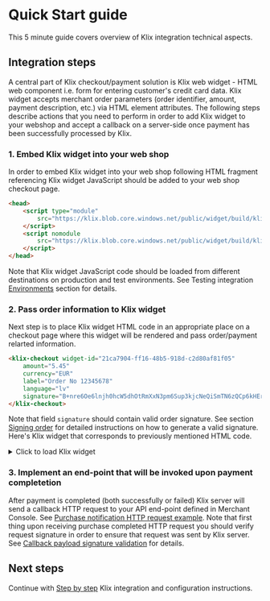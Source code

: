 # Quick Start guide

 This 5 minute guide covers overview of Klix integration technical aspects.

## Integration steps

A central part of Klix checkout/payment solution is Klix web widget - HTML web component i.e. form for entering customer's credit card data. Klix widget accepts merchant order parameters (order identifier, amount, payment description, etc.) via HTML element attributes. The following steps describe actions that you need to perform in order to add Klix widget to your webshop and accept a callback on a server-side once payment has been successfully processed by Klix.

### 1. Embed Klix widget into your web shop

In order to embed Klix widget into your web shop following HTML fragment referencing Klix widget JavaScript should be added to your web shop checkout page.

```html
<head>
    <script type="module"  
        src="https://klix.blob.core.windows.net/public/widget/build/klixwidget.esm.js">
    </script>
    <script nomodule  
        src="https://klix.blob.core.windows.net/public/widget/build/klixwidget.js">
    </script>
</head>
```

Note that Klix widget JavaScript code should be loaded from different destinations on production and test environments. See Testing integration [Environments](/../testing-integration/#Environments) section for details.

### 2. Pass order information to Klix widget

Next step is to place Klix widget HTML code in an appropriate place on a checkout page where this widget will be rendered and pass order/payment relarted information.

```html
<klix-checkout widget-id="21ca7904-ff16-48b5-918d-c2d80af81f05"  
    amount="5.45"  
    currency="EUR"  
    label="Order No 12345678"  
    language="lv"
    signature="B+nre6Oe6lnjh0hcW5dhOtRmXxN3pm6Sup3kjcNeQiSmTN6zQCp6kHErX/s+JIvkLIqQxD2D/EU2MUraQC03RyKHyX/Wr8qVVbPeBaskPkYR7l397BBYOghvVN1LS8RWdpQ4Q67kMYdPutqnJAUGJtHA51i14xmnaIRxctpK4UJE3qtfu1QjWPez/yP1lT/igpCTL66lqXKcbHac75v++5WUwwT5fCEUklPxudzC3qbujNhXZBPwAZxa2GaYQDzCOP7p/bcJgH/DwsaVMiDtekG5ANgXB51WOPB9X3pP1rdr6kbVccXhN0D4UrxMt3ZA4bPw+LaAWzVRNaVOJoNpZg==">
</klix-checkout>
```

Note that field `signature` should contain valid order signature. See section [Signing order](../security/#signing-order) for detailed instructions on how to generate a valid signature.
Here's Klix widget that corresponds to previously mentioned HTML code.

<!-- markdownlint-disable MD033 -->
<details>
    <summary>Click to load Klix widget</summary>

<div>
    <klix-checkout widget-id="21ca7904-ff16-48b5-918d-c2d80af81f05" amount="5.45" currency="EUR" label="Order No 12345678" language="lv" signature="B+nre6Oe6lnjh0hcW5dhOtRmXxN3pm6Sup3kjcNeQiSmTN6zQCp6kHErX/s+JIvkLIqQxD2D/EU2MUraQC03RyKHyX/Wr8qVVbPeBaskPkYR7l397BBYOghvVN1LS8RWdpQ4Q67kMYdPutqnJAUGJtHA51i14xmnaIRxctpK4UJE3qtfu1QjWPez/yP1lT/igpCTL66lqXKcbHac75v++5WUwwT5fCEUklPxudzC3qbujNhXZBPwAZxa2GaYQDzCOP7p/bcJgH/DwsaVMiDtekG5ANgXB51WOPB9X3pP1rdr6kbVccXhN0D4UrxMt3ZA4bPw+LaAWzVRNaVOJoNpZg=="></klix-checkout>
</div>
</details>
<!-- markdownlint-disable MD033 -->

### 3. Implement an end-point that will be invoked upon payment completetion

After payment is completed (both successfully or failed) Klix server will send a callback HTTP request to your API end-point defined in Merchant Console. See [Purchase notification HTTP request example](/callbacks/#purchase-notification-request-example).
Note that first thing upon receiving purchase completed HTTP request you should verify request signature in order to ensure that request was sent by Klix server. See [Callback payload signature validation](/callbacks/#callback-payload-signature-validation) for details.

## Next steps

Continue with [Step by step](../step-by-step/) Klix integration and configuration instructions.
